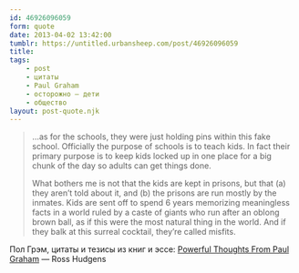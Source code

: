 ```yaml
---
id: 46926096059
form: quote
date: 2013-04-02 13:42:00
tumblr: https://untitled.urbansheep.com/post/46926096059
title: 
tags:
    - post
    - цитаты
    - Paul Graham
    - осторожно — дети
    - общество
layout: post-quote.njk
---
```


<blockquote>
<p>&hellip;as for the schools, they were just holding pins within this fake school. Officially the purpose of schools is to teach kids. In fact their primary purpose is to keep kids locked up in one place for a big chunk of the day so adults can get things done.</p>

<p>What bothers me is not that the kids are kept in prisons, but that (a) they aren’t told about it, and (b) the prisons are run mostly by the inmates. Kids are sent off to spend 6 years memorizing meaningless facts in a world ruled by a caste of giants who run after an oblong brown ball, as if this were the most natural thing in the world. And if they balk at this surreal cocktail, they’re called misfits.</p>
</blockquote>

Пол Грэм, цитаты и тезисы из книг и эссе: <a href="http://www.rosshudgens.com/thoughts-from-paul-graham/">Powerful Thoughts From Paul Graham</a> — Ross Hudgens

